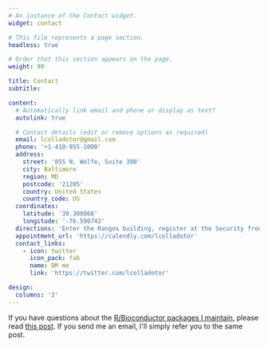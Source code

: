 ```yaml
---
# An instance of the Contact widget.
widget: contact

# This file represents a page section.
headless: true

# Order that this section appears on the page.
weight: 90

title: Contact
subtitle:

content:
  # Automatically link email and phone or display as text?
  autolink: true

  # Contact details (edit or remove options as required)
  email: lcolladotor@gmail.com
  phone: '+1-410-955-1000'
  address:
    street: '855 N. Wolfe, Suite 300'
    city: Baltimore
    region: MD
    postcode: '21205'
    country: United States
    country_code: US
  coordinates:
    latitude: '39.300068'
    longitude: '-76.590742'
  directions: 'Enter the Rangos building, register at the Security fron desk, take the elevator to the third floor, and register at the LIBD front desk.'
  appointment_url: 'https://calendly.com/lcolladotor'
  contact_links:
    - icon: twitter
      icon_pack: fab
      name: DM me
      link: 'https://twitter.com/lcolladotor'

design:
  columns: '2'
---
```


If you have questions about the [R/Bioconductor packages I maintain](https://lcolladotor.github.io/pkgs/), please read [this post](http://lcolladotor.github.io/2017/03/06/how-to-ask-for-help-for-bioconductor-packages/#.WL3NQBIrJoM). If you send me an email, I'll simply refer you to the same post.
